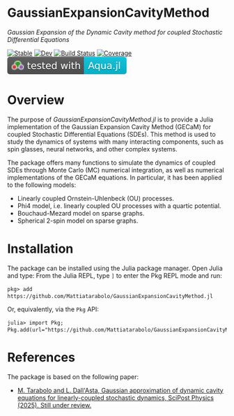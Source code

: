 # GaussianExpansionCavityMethod

*Gaussian Expansion of the Dynamic Cavity method for coupled Stochastic Differential Equations*

[![Stable](https://img.shields.io/badge/docs-stable-blue.svg)](https://Mattiatarabolo.github.io/GaussianExpansionCavityMethod.jl/stable/)
[![Dev](https://img.shields.io/badge/docs-dev-blue.svg)](https://Mattiatarabolo.github.io/GaussianExpansionCavityMethod.jl/dev/)
[![Build Status](https://github.com/Mattiatarabolo/GaussianExpansionCavityMethod.jl/actions/workflows/CI.yml/badge.svg?branch=main)](https://github.com/Mattiatarabolo/GaussianExpansionCavityMethod.jl/actions/workflows/CI.yml?query=branch%3Amain)
[![Coverage](https://codecov.io/gh/Mattiatarabolo/GaussianExpansionCavityMethod.jl/branch/main/graph/badge.svg)](https://codecov.io/gh/Mattiatarabolo/GaussianExpansionCavityMethod.jl)
[![Aqua](https://raw.githubusercontent.com/JuliaTesting/Aqua.jl/master/badge.svg)](https://github.com/JuliaTesting/Aqua.jl)


# Overview
The purpose of _GaussianExpansionCavityMethod.jl_ is to provide a Julia implementation of the Gaussian Expansion Cavity Method (GECaM) for coupled Stochastic Differential Equations (SDEs). This method is used to study the dynamics of systems with many interacting components, such as spin glasses, neural networks, and other complex systems.

The package offers many functions to simulate the dynamics of coupled SDEs through Monte Carlo (MC) numerical integration, as well as numerical implementations of the GECaM equations. In particular, it has been applied to the following models:
- Linearly coupled Ornstein-Uhlenbeck (OU) processes.
- Phi4 model, i.e. linearly coupled OU processes with a quartic potential.
- Bouchaud-Mezard model on sparse graphs.
- Spherical 2-spin model on sparse graphs.

# Installation

The package can be installed using the Julia package manager. Open Julia and type:
From the Julia REPL, type `]` to enter the Pkg REPL mode and run:

```julia-repl
pkg> add https://github.com/Mattiatarabolo/GaussianExpansionCavityMethod.jl
```

Or, equivalently, via the `Pkg` API:

```julia-repl
julia> import Pkg; Pkg.add(url="https://github.com/Mattiatarabolo/GaussianExpansionCavityMethod.jl")
```

# References

The package is based on the following paper:
- [M. Tarabolo and L. Dall'Asta, Gaussian approximation of dynamic cavity equations for linearly-coupled stochastic dynamics, SciPost Physics (2025). Still under review.](https://scipost.org/submissions/scipost_202502_00024v2/) 